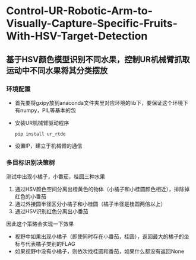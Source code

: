 # Control-UR-Robotic-Arm-to-Visually-Capture-Specific-Fruits-With-HSV-Target-Detection
## 基于HSV颜色模型识别不同水果，控制UR机械臂抓取运动中不同水果将其分类摆放

### 环境配置

- 首先要将gxipy放到anaconda文件夹里对应环境的lib下，要保证这个环境下有numpy，PIL等基本的包

- 安装UR机械臂驱动程序

  ```
  pip install ur_rtde
  ```

- 设置IP，建立于机械臂的通信

### 多目标识别决策树

测试中出现小橘子，小番茄，桂圆三种水果

1. 通过HSV颜色空间分离出橙黄色的物体（小橘子和小桂圆颜色相近），排除掉红色的小番茄
2. 通过外接圆半径区分小橘子和小桂圆（橘子半径是桂圆两倍以上）
3. 通过HSV识别红色分离出小番茄

因此这个策略会实现一下效果

- 视野中如果出现小橘子（即使同时存在小番茄，桂圆），返回最大的橘子的坐标与代表橘子类别的FLAG
- 如果视野中没有小橘子，则依次找桂圆和番茄，如果什么都没有返回None
